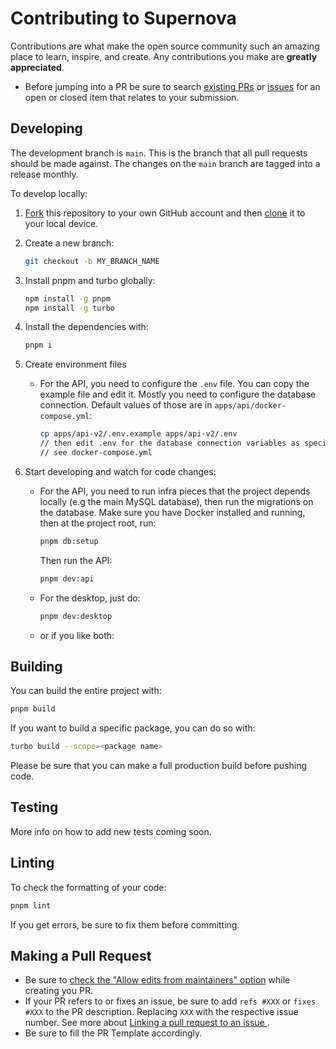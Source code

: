 # Contributing to Supernova

Contributions are what make the open source community such an amazing place to learn, inspire, and create. Any contributions you make are **greatly appreciated**.

- Before jumping into a PR be sure to search [existing PRs](https://github.com/trysupernova/supernova/pulls) or [issues](https://github.com/trysupernova/supernova/issues) for an open or closed item that relates to your submission.

## Developing

The development branch is `main`. This is the branch that all pull
requests should be made against. The changes on the `main`
branch are tagged into a release monthly.

To develop locally:

1. [Fork](https://help.github.com/articles/fork-a-repo/) this repository to your
   own GitHub account and then
   [clone](https://help.github.com/articles/cloning-a-repository/) it to your local device.
2. Create a new branch:

   ```sh
   git checkout -b MY_BRANCH_NAME
   ```

3. Install pnpm and turbo globally:

   ```sh
   npm install -g pnpm
   npm install -g turbo
   ```

4. Install the dependencies with:

   ```sh
   pnpm i
   ```

5. Create environment files

   - For the API, you need to configure the `.env` file. You can copy the example file and edit it. Mostly you need to configure the database connection. Default values of those are in `apps/api/docker-compose.yml`:

     ```sh
     cp apps/api-v2/.env.example apps/api-v2/.env
     // then edit .env for the database connection variables as specified
     // see docker-compose.yml
     ```

6. Start developing and watch for code changes:

   - For the API, you need to run infra pieces that the project depends locally (e.g the main MySQL database), then run the migrations on the database. Make sure you have Docker installed and running, then at the project root, run:

     ```sh
     pnpm db:setup
     ```

     Then run the API:

     ```sh
     pnpm dev:api
     ```

   - For the desktop, just do:

     ```sh
     pnpm dev:desktop
     ```

   - or if you like both:

## Building

You can build the entire project with:

```bash
pnpm build
```

If you want to build a specific package, you can do so with:

```bash
turbo build --scope=<package name>
```

Please be sure that you can make a full production build before pushing code.

## Testing

More info on how to add new tests coming soon.

## Linting

To check the formatting of your code:

```sh
pnpm lint
```

If you get errors, be sure to fix them before committing.

## Making a Pull Request

- Be sure to [check the "Allow edits from maintainers" option](https://docs.github.com/en/pull-requests/collaborating-with-pull-requests/working-with-forks/allowing-changes-to-a-pull-request-branch-created-from-a-fork) while creating you PR.
- If your PR refers to or fixes an issue, be sure to add `refs #XXX` or `fixes #XXX` to the PR description. Replacing `XXX` with the respective issue number. See more about [Linking a pull request to an issue
  ](https://docs.github.com/en/issues/tracking-your-work-with-issues/linking-a-pull-request-to-an-issue).
- Be sure to fill the PR Template accordingly.
